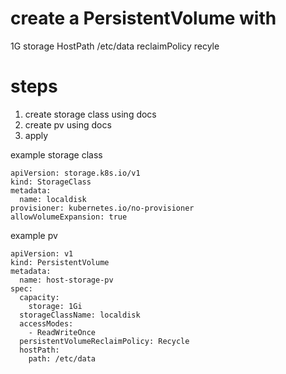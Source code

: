 # create a PersistentVolume with 
1G storage 
HostPath /etc/data 
reclaimPolicy recyle 

# steps 

1. create storage class using docs 
2. create pv using docs 
3. apply 

example storage class 
```
apiVersion: storage.k8s.io/v1
kind: StorageClass
metadata:
  name: localdisk
provisioner: kubernetes.io/no-provisioner
allowVolumeExpansion: true
```

example pv
```
apiVersion: v1
kind: PersistentVolume
metadata:
  name: host-storage-pv
spec:
  capacity:
    storage: 1Gi
  storageClassName: localdisk
  accessModes:
    - ReadWriteOnce
  persistentVolumeReclaimPolicy: Recycle
  hostPath:
    path: /etc/data
```